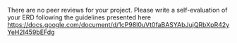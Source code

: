
There are no peer reviews for your project. Please write a self-evaluation of your ERD following the guidelines presented here 
https://docs.google.com/document/d/1cP98l0uVt0faBASYAbJujQRbXpR42yYeH2I459bEFdg
